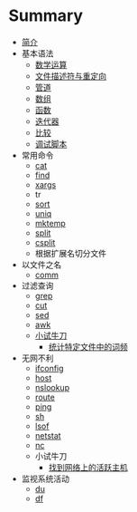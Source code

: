 # Summary
* [简介](README.md)
* 基本语法
    * [数学运算](basic/math.md)
    * [文件描述符与重定向](basic/redirect.md)
    * [管道](basic/piping.md)
    * [数组](basic/array.md)
    * [函数](basic/function.md)
    * [迭代器](basic/loop.md)
    * [比较](basic/eq.md)
    * [调试脚本](basic/debug.md)
* 常用命令
    * [cat](common/cat.md)
    * [find](common/find.md)
    * [xargs](common/xargs.md)
    * tr
    * [sort](common/sort.md)
    * [uniq](common/uniq.md)
    * [mktemp](common/mktemp.md)
    * [split](common/split.md)
    * [csplit](common/csplit.md)
    * 根据扩展名切分文件
* 以文件之名
    * [comm](text_file/comm.md)
* 过滤查询
    * [grep](filter_and_find/grep.md)
    * [cut](filter_and_find/cut.md)
    * [sed](filter_and_find/sed.md)
    * [awk](filter_and_find/awk.md)
    * [小试牛刀](filter_and_find/exercise.md)
        * [统计特定文件中的词频](filter_and_find/exercise/word_freq.md)
* 无网不利
    * [ifconfig](internet/ifconfig.md)
    * [host](internet/host.md)
    * [nslookup](internet/nslookup.md)
    * [route](internet/route.md)
    * [ping](internet/ping.md)
    * [sh](internet/sh.md)
    * [lsof](internet/lsof.md)
    * [netstat](internet/netstat.md)
    * [nc](internet/nc.md)
    * 小试牛刀
        * [找到网络上的活跃主机](internet/exercise/find_alive_ip.md)
* 监视系统活动
    * [du](monitor/du.md)
    * [df](monitor/df.md)
